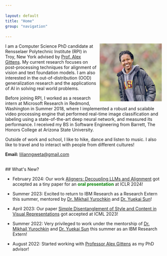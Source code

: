 ```yaml
---

layout: default
title: "Home"
group: "navigation"

---
```

<!-- <style>
img {
  border-radius: 50%;
}
</style> -->

<!-- <img style="float: right;" src="picture.png" height="250px" width="200px"> -->

<img style="float: right; padding: 0px 0px 10px 10px;" class="portrait" src="picture.png" width="200px">


I am a Computer Science PhD candidate at Rensselaer Polytechnic Institute (RPI) in Troy, New York advised by <a href="https://www.cs.rpi.edu/~gittea/">Prof. Alex Gittens</a>. My current research focuses on post-processing techniques for alignment of vision and text foundation models. I am also interested in the out-of-distribution (OOD) generalization research and the applications of AI in solving real world problems.

Before joining RPI, I worked as a research intern at Microsoft Research in Redmond, Washington in Summer 2018, where I implemented a robust and scalable video processing engine that performed real-time image classification and labeling using a state-of-the-art deep neural network, and measured its performance. I received my BS in Software Engineering from Barrett, The Honors College at Arizona State University.

<!-- In summer 2020, I had the opportunity to intern at IBM Research in Yorktown Heights New York, where I used Machine Learning and Natural Language Processing techniques to determine how vulnerabilities will most likely be exploited and by who. -->
Outside of work and school, I like to hike, dance and listen to music. I also like to travel and to interact with people from different cultures! 

<b>Email:</b> lilianngweta@gmail.com


<br>
## What's New? 

* February 2024: Our work [Aligners: Decoupling LLMs and Alignment](https://arxiv.org/abs/2403.04224) got accepted as a tiny paper for an <span style="color:green">**oral presentation**</span> at ICLR 2024!

* Summer 2023: Excited to return to IBM Research as a Research Extern this summer, mentored by <a href="https://moonfolk.github.io">Dr. Mikhail Yurochkin</a> and <a href="https://yuekai.github.io">Dr. Yuekai Sun</a>!

* April 2023: Our paper [Simple Disentanglement of Style and Content in Visual Representations](https://arxiv.org/abs/2302.09795) got accepted at ICML 2023!

* Summer 2022: Very privileged to work under the mentorship of <a href="https://moonfolk.github.io">Dr. Mikhail Yurochkin</a> and <a href="https://yuekai.github.io">Dr. Yuekai Sun</a> this summer as an IBM Research Extern!

* August 2022: Started working with <a href="https://www.cs.rpi.edu/~gittea/">Professor Alex Gittens</a> as my PhD advisor!

<!-- * May 2022: Started working with <a href="https://www.cs.rpi.edu/~gittea/">Professor Alex Gittens</a> as my PhD co-advisor!

* May 2021: Started working with <a href="https://sites.ecse.rpi.edu/~qji/">Professor Qiang Ji</a> as my PhD advisor!

* May 2021: Returned to IBM Research as a Research Intern!

* June 2020: Joining IBM Research as a Research Intern!

* May 2020: Finished my Computer Science PhD qualifiers!

* May 2020: Receiced my Master's degree in Computer Science from RPI! -->

